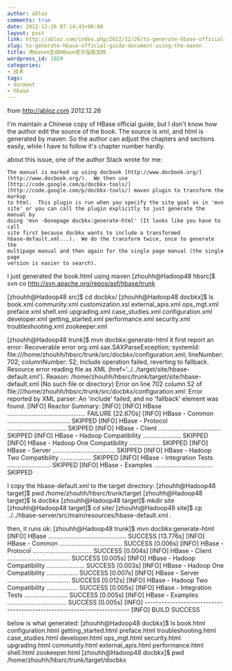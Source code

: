 ```yaml
---
author: abloz
comments: true
date: 2012-12-26 07:14:43+00:00
layout: post
link: http://abloz.com/index.php/2012/12/26/to-generate-hbase-official-guide-document-using-the-maven/
slug: to-generate-hbase-official-guide-document-using-the-maven
title: 用maven生成HBase官方指南文档
wordpress_id: 2029
categories:
- 技术
tags:
- docment
- hbase
---
```


from http://abloz.com 2012.12.26

I'm maintain a Chinese copy of HBase official guide, but I don't know how the author edit the source of the book. The source is xml, and html is generated by maven. So the author can adjust the chapters and sections easily, while I have to follow it's chapter number hardly.

about this issue, one of the author Stack wrote for me:

```
The manual is marked up using docbook [http://www.docbook.org/](http://www.docbook.org/).  We then use
[http://code.google.com/p/docbkx-tools/](http://code.google.com/p/docbkx-tools/) maven plugin to transform the markup
to html.  This plugin is run when you specify the site goal as in 'mvn
site' or you can call the plugin explicitly to just generate the manual by
doing 'mvn -Donepage docbkx:generate-html' (It looks like you have to call
site first because docbkx wants to include a transformed
hbase-default.xml...).  We do the transform twice, once to generate the
multipage manual and then again for the single page manual (the single page
version is easier to search).
```

I just generated the book.html using maven
[zhouhh@Hadoop48 hbsrc]$ svn co http://svn.apache.org/repos/asf/hbase/trunk

[zhouhh@Hadoop48 src]$ cd docbkx/
[zhouhh@Hadoop48 docbkx]$ ls
book.xml community.xml customization.xsl external_apis.xml ops_mgt.xml preface.xml shell.xml upgrading.xml
case_studies.xml configuration.xml developer.xml getting_started.xml performance.xml security.xml troubleshooting.xml zookeeper.xml

[zhouhh@Hadoop48 trunk]$ mvn docbkx:generate-html
it first report an error:
Recoverable error
org.xml.sax.SAXParseException; systemId: file:///home/zhouhh/hbsrc/trunk/src/docbkx/configuration.xml; lineNumber: 702; columnNumber: 52; Include operation failed, reverting to fallback. Resource error reading file as XML (href='../../target/site/hbase-default.xml'). Reason: /home/zhouhh/hbsrc/trunk/target/site/hbase-default.xml (No such file or directory)
Error on line 702 column 52 of file:///home/zhouhh/hbsrc/trunk/src/docbkx/configuration.xml:
Error reported by XML parser: An 'include' failed, and no 'fallback' element was found.
[INFO] Reactor Summary:
[INFO]
[INFO] HBase ............................................. FAILURE [22.670s]
[INFO] HBase - Common .................................... SKIPPED
[INFO] HBase - Protocol .................................. SKIPPED
[INFO] HBase - Client .................................... SKIPPED
[INFO] HBase - Hadoop Compatibility ...................... SKIPPED
[INFO] HBase - Hadoop One Compatibility .................. SKIPPED
[INFO] HBase - Server .................................... SKIPPED
[INFO] HBase - Hadoop Two Compatibility .................. SKIPPED
[INFO] HBase - Integration Tests ......................... SKIPPED
[INFO] HBase - Examples .................................. SKIPPED

I copy the hbase-default.xml to the target directory:
[zhouhh@Hadoop48 target]$ pwd
/home/zhouhh/hbsrc/trunk/target
[zhouhh@Hadoop48 target]$ ls
docbkx
[zhouhh@Hadoop48 target]$ mkdir site
[zhouhh@Hadoop48 target]$ cd site/
[zhouhh@Hadoop48 site]$ cp ../../hbase-server/src/main/resources/hbase-default.xml .

then, it runs ok:
[zhouhh@Hadoop48 trunk]$ mvn docbkx:generate-html
[INFO] HBase ............................................. SUCCESS [13.776s]
[INFO] HBase - Common .................................... SUCCESS [0.006s]
[INFO] HBase - Protocol .................................. SUCCESS [0.004s]
[INFO] HBase - Client .................................... SUCCESS [0.005s]
[INFO] HBase - Hadoop Compatibility ...................... SUCCESS [0.003s]
[INFO] HBase - Hadoop One Compatibility .................. SUCCESS [0.007s]
[INFO] HBase - Server .................................... SUCCESS [0.012s]
[INFO] HBase - Hadoop Two Compatibility .................. SUCCESS [0.005s]
[INFO] HBase - Integration Tests ......................... SUCCESS [0.005s]
[INFO] HBase - Examples .................................. SUCCESS [0.005s]
[INFO] ------------------------------------------------------------------------
[INFO] BUILD SUCCESS

below is what generated:
[zhouhh@Hadoop48 docbkx]$ ls
book.html configuration.html getting_started.html preface.html troubleshooting.html
case_studies.html developer.html ops_mgt.html security.html upgrading.html
community.html external_apis.html performance.html shell.html zookeeper.html
[zhouhh@Hadoop48 docbkx]$ pwd
/home/zhouhh/hbsrc/trunk/target/docbkx
